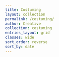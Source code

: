 ```yaml
---
title: Costuming
layout: collection
permalink: /costuming/
author: Creative
collection: costuming
entries_layout: grid
classes: wide
sort_order: reverse
sort_by: date
---
```


